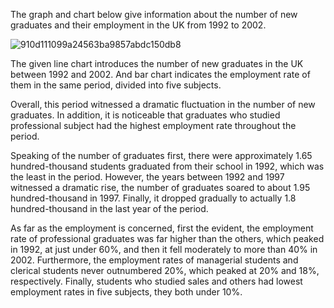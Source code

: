 The graph and chart below give information about the number of new graduates and their employment in the UK from 1992 to 2002.

![910d111099a24563ba9857abdc150db8](https://daxue-oss.koocdn.com/upload/ti/sardine/2491000-2492000/2491922/910d111099a24563ba9857abdc150db8.png)

The given line chart introduces the number of new graduates in the UK between 1992 and 2002. And bar chart indicates the employment rate of them in the same period, divided into five subjects.

Overall, this period witnessed a dramatic fluctuation in the number of new graduates. In addition, it is noticeable that graduates who studied professional subject had the highest employment rate throughout the period. 

Speaking of the number of graduates first, there were approximately 1.65 hundred-thousand students graduated from their school in 1992, which was the least in the period. However, the years between 1992 and 1997 witnessed a dramatic rise, the number of graduates soared to about 1.95 hundred-thousand in 1997. Finally, it dropped gradually to actually 1.8 hundred-thousand in the last year of the period.

As far as the employment is concerned, first the evident, the employment rate of professional graduates was far higher than the others, which peaked in 1992, at just under 60%, and then it fell moderately to more than 40% in 2002. Furthermore, the employment rates of managerial students and clerical students never outnumbered 20%, which peaked at 20% and 18%, respectively. Finally, students who studied sales and others had lowest employment rates in five subjects, they both under 10%.
